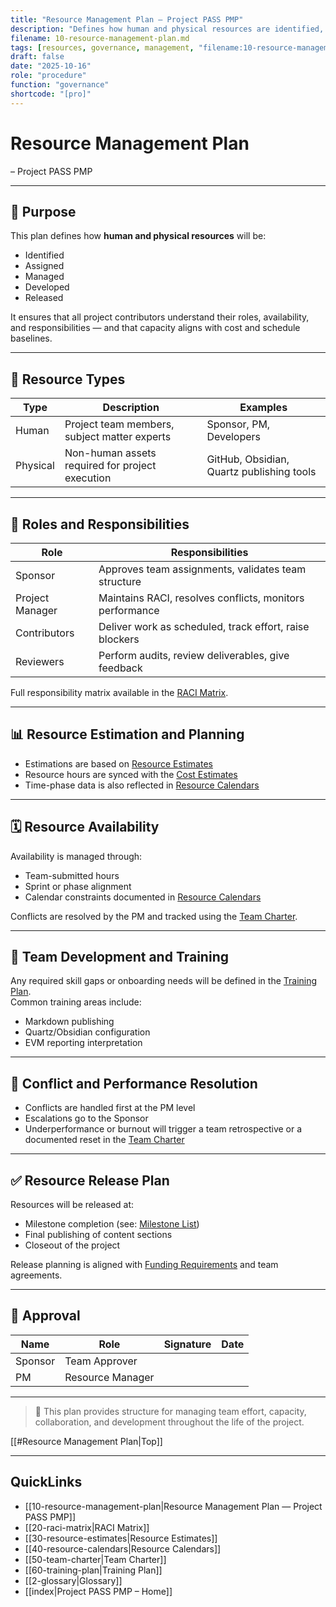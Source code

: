 ```yaml
---
title: "Resource Management Plan — Project PASS PMP"
description: "Defines how human and physical resources are identified, assigned, managed, and developed throughout Project PASS PMP."
filename: 10-resource-management-plan.md
tags: [resources, governance, management, "filename:10-resource-management-plan.md"]
draft: false
date: "2025-10-16"
role: "procedure"
function: "governance"
shortcode: "[pro]"
---
```



# Resource Management Plan
 – Project PASS PMP  

---

## 📎 Purpose

This plan defines how **human and physical resources** will be:
- Identified
- Assigned
- Managed
- Developed
- Released

It ensures that all project contributors understand their roles, availability, and responsibilities — and that capacity aligns with cost and schedule baselines.

---

## 🧩 Resource Types

| Type | Description | Examples |
|------|-------------|----------|
| Human | Project team members, subject matter experts | Sponsor, PM, Developers |
| Physical | Non-human assets required for project execution | GitHub, Obsidian, Quartz publishing tools |

---

## 👤 Roles and Responsibilities

| Role | Responsibilities |
|------|------------------|
| Sponsor | Approves team assignments, validates team structure |
| Project Manager | Maintains RACI, resolves conflicts, monitors performance |
| Contributors | Deliver work as scheduled, track effort, raise blockers |
| Reviewers | Perform audits, review deliverables, give feedback |

Full responsibility matrix available in the [RACI Matrix](20-raci-matrix.md).

---

## 📊 Resource Estimation and Planning

- Estimations are based on [Resource Estimates](30-resource-estimates.md)  
- Resource hours are synced with the [Cost Estimates](../30-cost-management-plan/40-Cost-Estimates.md)  
- Time-phase data is also reflected in [Resource Calendars](40-resource-calendars.md)

---

## 🗓 Resource Availability

Availability is managed through:
- Team-submitted hours
- Sprint or phase alignment
- Calendar constraints documented in [Resource Calendars](40-resource-calendars.md)

Conflicts are resolved by the PM and tracked using the [Team Charter](50-team-charter.md).

---

## 🎯 Team Development and Training

Any required skill gaps or onboarding needs will be defined in the [Training Plan](60-training-plan.md).  
Common training areas include:
- Markdown publishing
- Quartz/Obsidian configuration
- EVM reporting interpretation

---

## 🚨 Conflict and Performance Resolution

- Conflicts are handled first at the PM level  
- Escalations go to the Sponsor  
- Underperformance or burnout will trigger a team retrospective or a documented reset in the [Team Charter](50-team-charter.md)

---

## ✅ Resource Release Plan

Resources will be released at:
- Milestone completion (see: [Milestone List](../20-schedule-management/03-milestone-list.md))
- Final publishing of content sections
- Closeout of the project

Release planning is aligned with [Funding Requirements](../30-cost-management-plan/60-Funding-Requirements.md) and team agreements.

---

## 📝 Approval

| Name     | Role             | Signature | Date |
|----------|------------------|-----------|------|
| Sponsor  | Team Approver    |           |      |
| PM       | Resource Manager |           |      |

---

> 📌 This plan provides structure for managing team effort, capacity, collaboration, and development throughout the life of the project.

[[#Resource Management Plan|Top]]

---

## QuickLinks
- [[10-resource-management-plan|Resource Management Plan — Project PASS PMP]]
- [[20-raci-matrix|RACI Matrix]]
- [[30-resource-estimates|Resource Estimates]]
- [[40-resource-calendars|Resource Calendars]]
- [[50-team-charter|Team Charter]]
- [[60-training-plan|Training Plan]]
- [[2-glossary|Glossary]]
- [[index|Project PASS PMP – Home]]
